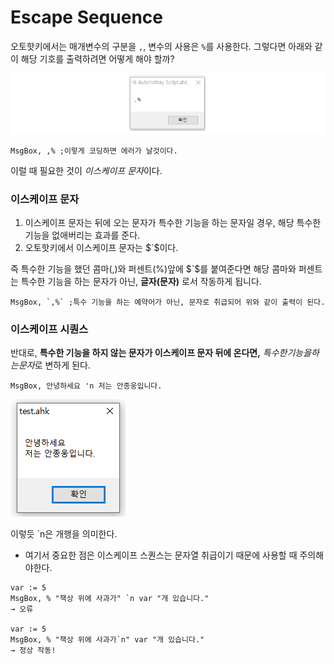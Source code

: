 # Escape Sequence
오토핫키에서는 매개변수의 구분을 `,`, 변수의 사용은 `%`를 사용한다.
그렇다면 아래와 같이 해당 기호를 출력하려면 어떻게 해야 할까?

![](assets/part1-3-escape-sequence-f7f56c34.png)

```autohotkey
MsgBox, ,% ;이렇게 코딩하면 에러가 날것이다.
```
이럴 때 필요한 것이 $이스케이프$ $문자$이다.

### 이스케이프 문자
1. 이스케이프 문자는 뒤에 오는 문자가 특수한 기능을 하는 문자일 경우, 해당 특수한 기능을 없애버리는 효과를 준다.
2. 오토핫키에서 이스케이프 문자는 $`$이다.

즉 특수한 기능을 했던 콤마($,$)와 퍼센트(%)앞에 $`$를 붙여준다면 해당 콤마와 퍼센트는 특수한 기능을 하는 문자가 아닌, **글자(문자)** 로서 작동하게 됩니다.

```autohotkey
MsgBox, `,%` ;특수 기능을 하는 예약어가 아닌, 문자로 취급되어 위와 같이 출력이 된다.
```

### 이스케이프 시퀀스
반대로, **특수한 기능을 하지 않는 문자가 이스케이프 문자 뒤에 온다면,** $특수한 기능을 하는 문자$로 변하게 된다.

```autohotkey
MsgBox, 안녕하세요 'n 저는 안종웅입니다.
```
![](assets/part1-3-escape-sequence-328ffbfc.png)

이렇듯 `n은 개행을 의미한다.

* 여기서 중요한 점은 이스케이프 스퀀스는 문자열 취급이기 때문에 사용할 때 주의해야한다.

```autohotkey
var := 5
MsgBox, % "책상 위에 사과가" `n var "개 있습니다."
→ 오류

var := 5
MsgBox, % "책상 위에 사과가`n" var "개 있습니다."
→ 정상 작동!
```
